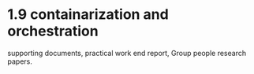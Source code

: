 # 1.9 containarization and orchestration 
supporting documents,
practical work end report,
Group people research papers.
